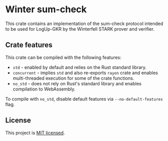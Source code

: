 # Winter sum-check
This crate contains an implementation of the sum-check protocol intended to be used for LogUp-GKR by the Winterfell STARK prover and verifier. 

## Crate features
This crate can be compiled with the following features:

* `std` - enabled by default and relies on the Rust standard library.
* `concurrent` - implies `std` and also re-exports `rayon` crate and enables multi-threaded execution for some of the crate functions.
* `no_std` - does not rely on Rust's standard library and enables compilation to WebAssembly.

To compile with `no_std`, disable default features via `--no-default-features` flag.

License
-------

This project is [MIT licensed](../LICENSE).